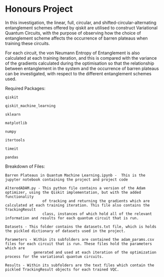 # Honours Project
 In this investigation, the linear, full, circular, and shifted-circular-alternating entanglement schemes offered by qiskit are utilised to construct
 Variational Quantum Circuits, with the purpose of observing how the choice of entanglement scheme affects the occurrence of barren plateaus when training
 these circuits. 
 
 For each circuit, the von Neumann Entropy of Entanglement is also calculated at each training iteration, and this is compared with the variance of the gradients 
 calculated during the optimisation so that the relationship between entanglement in the system and the occurrence of barren plateaus can be investigated, with 
 respect to the different entanglement schemes used.
 
 
 Required Packages: 
 
    qiskit
    
    qiskit_machine_learning
    
    sklearn
    
    matplotlib
    
    numpy
    
    itertools
    
    timeit
    
    pandas
 
 Breakdown of Files:
 
    Barren Plateaus in Quantum Machine Learning.ipynb -  This is the jupyter notebook containing the project and project code
 
    AlteredADAM.py - This python file contains a version of the Adam optimizer, using the Qiskit implementation, but with the added functionality 
                     of tracking and returning the gradients which are calculated at each training iteration. This file also contains the TrackingResult
                     class, instances of which hold all of the relevant information and results for each quantum circuit that is run.
                     
    Datasets - This folder contains the datasets.txt file, which is holds the pickled dictionary of datasets used in the project.
    
    Parameters - Within its subfolders are contained the adam_params.csv files for each circuit that is run. These files hold the parameters which are
                 generated and used at each iteration of the optimization process for the variational quantum circuits.
    
    Results - Within its subfolders are the text files which contain the pickled TrackingResult objects for each trained VQC.
